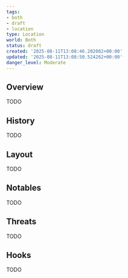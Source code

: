 ```yaml
---
tags:
- both
- draft
- location
type: Location
world: Both
status: draft
created: '2025-08-11T13:08:46.202082+00:00'
updated: '2025-08-11T13:08:50.524262+00:00'
danger_level: Moderate
---
```



## Overview

TODO
## History

TODO
## Layout

TODO
## Notables

TODO
## Threats

TODO
## Hooks

TODO

